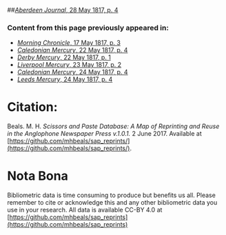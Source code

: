 ##[*Aberdeen Journal*, 28 May 1817, p. 4](https://mhbeals.github.io/sap_html/Aberdeen-Journal/Aberdeen-Journal-28-May-1817-p-4)

### Content from this page previously appeared in:
+ [*Morning Chronicle*, 17 May 1817, p. 3](https://mhbeals.github.io/sap_html/Morning-Chronicle/Morning-Chronicle-17-May-1817-p-3)
+ [*Caledonian Mercury*, 22 May 1817, p. 4](https://mhbeals.github.io/sap_html/Caledonian-Mercury/Caledonian-Mercury-22-May-1817-p-4)
+ [*Derby Mercury*, 22 May 1817, p. 1](https://mhbeals.github.io/sap_html/Derby-Mercury/Derby-Mercury-22-May-1817-p-1)
+ [*Liverpool Mercury*, 23 May 1817, p. 2](https://mhbeals.github.io/sap_html/Liverpool-Mercury/Liverpool-Mercury-23-May-1817-p-2)
+ [*Caledonian Mercury*, 24 May 1817, p. 4](https://mhbeals.github.io/sap_html/Caledonian-Mercury/Caledonian-Mercury-24-May-1817-p-4)
+ [*Leeds Mercury*, 24 May 1817, p. 4](https://mhbeals.github.io/sap_html/Leeds-Mercury/Leeds-Mercury-24-May-1817-p-4)
                    
# Citation: 

Beals. M. H. *Scissors and Paste Database: A Map of Reprinting and Reuse in the Anglophone Newspaper Press v.1.0.1.* 2 June 2017. Available at [https://github.com/mhbeals/sap_reprints/](https://github.com/mhbeals/sap_reprints/). 
                    
# Nota Bona

Bibliometric data is time consuming to produce but benefits us all. Please remember to cite or acknowledge this and any other bibliometric data you use in your research. All data is available CC-BY 4.0 at [https://github.com/mhbeals/sap_reprints](https://github.com/mhbeals/sap_reprints)